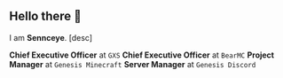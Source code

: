 
## Hello there 👋

I am **Sennceye**. [desc]

**Chief Executive Officer** at `GXS`
**Chief Executive Officer** at `BearMC`
**Project Manager** at `Genesis Minecraft`
**Server Manager** at `Genesis Discord`
